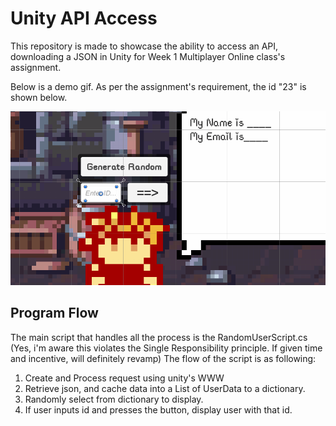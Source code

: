 # Unity API Access
This repository is made to showcase the ability to access an API, downloading a JSON in Unity for Week 1 Multiplayer Online class's assignment.

Below is a demo gif. As per the assignment's requirement, the id "23" is shown below.

![](https://github.com/arrakh/UnityAPIAccess/blob/main/Assets/Files/jsonreq.gif)

## Program Flow
The main script that handles all the process is the RandomUserScript.cs (Yes, i'm aware this violates the Single Responsibility principle. If given time and incentive, will definitely revamp)
The flow of the script is as following:
1. Create and Process request using unity's WWW
3. Retrieve json, and cache data into a List of UserData to a dictionary.
4. Randomly select from dictionary to display.
5. If user inputs id and presses the button, display user with that id.
